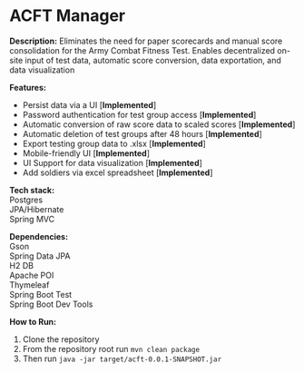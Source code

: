 # ACFT Manager
**Description:** Eliminates the need for paper scorecards and manual score consolidation for the Army Combat Fitness Test. Enables decentralized on-site input of test data, automatic score conversion, data exportation, and data visualization<br/>

**Features:**<br/>
- Persist data via a UI [**Implemented**]<br/>
- Password authentication for test group access [**Implemented**]<br/>
- Automatic conversion of raw score data to scaled scores [**Implemented**]<br/>
- Automatic deletion of test groups after 48 hours [**Implemented**]<br/>
- Export testing group data to .xlsx [**Implemented**]<br/>
- Mobile-friendly UI [**Implemented**]<br/>
- UI Support for data visualization [**Implemented**]<br/>
- Add soldiers via excel spreadsheet [**Implemented**]<br/>

**Tech stack:**<br/>
   Postgres<br/>
   JPA/Hibernate<br/>
   Spring MVC<br/>
   
**Dependencies:**<br/>
   Gson<br/>
   Spring Data JPA<br/>
   H2 DB<br/>
   Apache POI<br/>
   Thymeleaf<br/>
   Spring Boot Test<br/>
   Spring Boot Dev Tools

**How to Run:**
1. Clone the repository
2. From the repository root run `mvn clean package`
3. Then run `java -jar target/acft-0.0.1-SNAPSHOT.jar`








